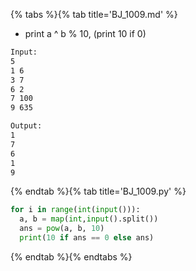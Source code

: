 {% tabs %}{% tab title='BJ_1009.md' %}

* print a ^ b % 10, (print 10 if 0)

```txt
Input:
5
1 6
3 7
6 2
7 100
9 635

Output:
1
7
6
1
9
```

{% endtab %}{% tab title='BJ_1009.py' %}

```py
for i in range(int(input())):
  a, b = map(int,input().split())
  ans = pow(a, b, 10)
  print(10 if ans == 0 else ans)
```

{% endtab %}{% endtabs %}
